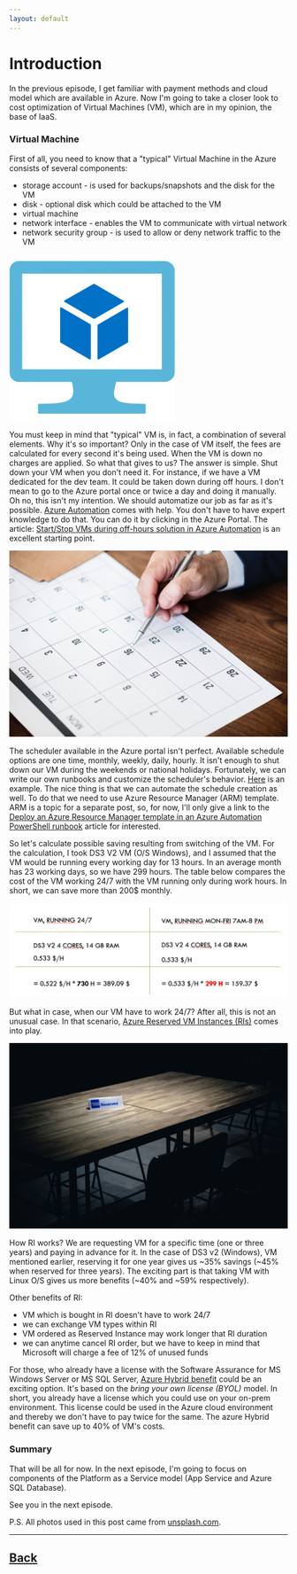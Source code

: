 ```yaml
---
layout: default
---
```


# Introduction

In the previous episode, I get familiar with payment methods and cloud model which are available in Azure. Now I'm going to take a closer look to cost optimization of Virtual Machines (VM), which are in my opinion, the base of IaaS.


### Virtual Machine

First of all, you need to know that a "typical" Virtual Machine in the Azure consists of several components:

- storage account - is used for backups/snapshots and the disk for the VM
- disk - optional disk which could be attached to the VM
- virtual machine 
- network interface - enables the VM to communicate with virtual network
- network security group - is used to allow or deny network traffic to the VM

![VM](https://raw.githubusercontent.com/rafalpienkowski/resources/master/azure-cost-opt/vm.png)


You must keep in mind that "typical" VM is, in fact, a combination of several elements. Why it's so important? Only in the case of VM itself, the fees are calculated for every second it's being used. When the VM is down no charges are applied. So what that gives to us? The answer is simple. Shut down your VM when you don't need it. For instance, if we have a VM dedicated for the dev team. It could be taken down during off hours. I don't mean to go to the Azure portal once or twice a day and doing it manually. Oh no, this isn't my intention. We should automatize our job as far as it's possible. [Azure Automation](https://azure.microsoft.com/en-us/services/automation/) comes with help. You don't have to have expert knowledge to do that. You can do it by clicking in the Azure Portal. The article: [Start/Stop VMs during off-hours solution in Azure Automation](https://azure.microsoft.com/en-us/services/automation/) is an excellent starting point.

![Azure Scheduler](https://raw.githubusercontent.com/rafalpienkowski/resources/master/azure-cost-opt/azure-scheduler.jpg)

The scheduler available in the Azure portal isn't perfect. Available schedule options are one time, monthly, weekly, daily, hourly. It isn't enough to shut down our VM during the weekends or national holidays. Fortunately, we can write our own runbooks and customize the scheduler's behavior. [Here](https://blog.kloud.com.au/2016/03/16/add-workdays-and-public-holidays-to-your-azure-automation-runbooks/) is an example. The nice thing is that we can automate the schedule creation as well. To do that we need to use Azure Resource Manager (ARM) template. ARM is a topic for a separate post, so, for now, I'll only give a link to the [Deploy an Azure Resource Manager template in an Azure Automation PowerShell runbook](https://docs.microsoft.com/en-us/azure/automation/automation-deploy-template-runbook) article for interested. 

So let's calculate possible saving resulting from switching of the VM. For the calculation, I took DS3 V2 VM (O/S Windows), and I assumed that the VM would be running every working day for 13 hours. In an average month has 23 working days, so we have 299 hours. The table below compares the cost of the VM working 24/7 with the VM running only during work hours. In short, we can save more than 200$ monthly. 

![VM pricing](https://raw.githubusercontent.com/rafalpienkowski/resources/master/azure-cost-opt/vm_pricing.png)

But what in case, when our VM have to work 24/7? After all, this is not an unusual case. In that scenario, [Azure Reserved VM Instances (RIs)](https://azure.microsoft.com/en-us/pricing/reserved-vm-instances/) comes into play. 

![Reserved](https://raw.githubusercontent.com/rafalpienkowski/resources/master/azure-cost-opt/reserved.jpg)

How RI works? We are requesting VM for a specific time (one or three years) and paying in advance for it. In the case of DS3 v2 (Windows), VM mentioned earlier, reserving it for one year gives us ~35% savings (~45% when reserved for three years). The exciting part is that taking VM with Linux O/S gives us more benefits (~40% and ~59% respectively).  

Other benefits of RI:
- VM which is bought in RI doesn't have to work 24/7
- we can exchange VM types within RI
- VM ordered as Reserved Instance may work longer that RI duration
- we can anytime cancel RI order, but we have to keep in mind that Microsoft will charge a fee of 12% of unused funds

For those, who already have a license with the Software Assurance for MS Windows Server or MS SQL Server, [Azure Hybrid benefit](https://azure.microsoft.com/en-us/pricing/hybrid-benefit/) could be an exciting option. It's based on the *bring your own license (BYOL)* model. In short, you already have a license which you could use on your on-prem environment. This license could be used in the Azure cloud environment and thereby we don't have to pay twice for the same. The azure Hybrid benefit can save up to 40% of VM's costs. 


### Summary

That will be all for now. In the next episode, I'm going to focus on components of the Platform as a Service model (App Service and Azure SQL Database). 

See you in the next episode.

P.S. All photos used in this post came from [unsplash.com](https://unsplash.com/).


___    

## [Back](/)